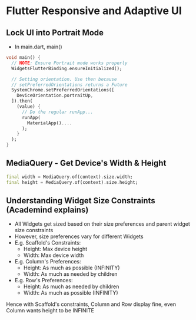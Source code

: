 # Flutter Responsive and Adaptive UI

## Lock UI into Portrait Mode
- In main.dart, main()

```dart
void main() {
  // NOTE: Ensure Portrait mode works properly
  WidgetsFlutterBinding.ensureInitialized();

  // Setting orientation. Use then because
  // setPreferredOrientations returns a Future
  SystemChrome.setPreferredOrientations([
    DeviceOrientation.portraitUp,
  ]).then(
    (value) {
      // Do the regular runApp...
      runApp(
        MaterialApp()....
      );
    }
  );
}
```

## MediaQuery - Get Device's Width & Height
```dart
final width = MediaQuery.of(context).size.width;
final height = MediaQuery.of(context).size.height;
```

## Understanding Widget Size Constraints (Academind explains)
- All Widgets get sized based on their size preferences and parent widget size constraints
- However, size preferences vary for different Widgets
- E.g. Scaffold's Constraints:
  - Height: Max device height
  - Width: Max device width
- E.g. Column's Preferences:
  - Height: As much as possible (INFINITY)
  - Width: As much as needed by children
- E.g. Row's Preferences:
  - Height: As much as needed by children
  - Width: As much as possible (INFINITY)

Hence with Scaffold's constraints, Column and Row display fine, even Column wants height to be INFINITE


